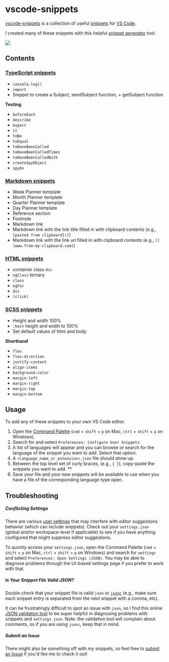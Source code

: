 # vscode-snippets

[vscode-snippets](https://github.com/charliejmoore/vscode-snippets) is a collection of useful [snippets](https://code.visualstudio.com/docs/editor/userdefinedsnippets) for [VS Code](https://code.visualstudio.com/).

I created many of these snippets with this helpful [snippet generator](https://snippet-generator.app/) tool.

![](https://github.com/charliejmoore/vscode-snippets/actions/workflows/json-linter.yml/badge.svg)

## Contents

### [TypeScript snippets](https://github.com/charliejmoore/vscode-snippets/blob/master/typescript.json)
  - `console.log()`
  - `import`
  - Snippet to create a Subject, sendSubject function, + getSubject function

**Testing**
- `beforeEach`
- `describe`
- `expect`
- `it`
- `toBe`
- `toEqual`
- `toHaveBeenCalled`
- `toHaveBeenCalledTimes`
- `toHaveBeenCalledWith`
- `createSpyObject`
- `spyOn`

### [Markdown snippets](https://github.com/charliejmoore/vscode-snippets/blob/master/markdown.json)

- Week Planner template
- Month Planner template
- Quarter Planner template
- Day Planner template
- Reference section
- Footnote
- Markdown link
- Markdown link with the link title filled in with clipboard contents (e.g., `[pasted from clipboard]()`)
- Markdown link with the link url filled in with clipboard contents (e.g., `[](www.from-my-clipboard.com)`)


### [HTML snippets](https://github.com/charliejmoore/vscode-snippets/blob/master/html.json)

- container class `div`
- `ngClass` ternary
- `class`
- `ngFor`
- `div`
- `(click)`

### [SCSS snippets](https://github.com/charliejmoore/vscode-snippets/blob/master/scss.json)
- Height and width 100%
- `:host` height and width to 100%
- Set default values of html and body

**Shorthand**

- `flex`
- `flex-direction`
- `justify-content`
- `align-items`
- `background-color`
- `margin-left`
- `margin-right`
- `margin-top`
- `margin-bottom`

## Usage

To add any of these snippets to your own VS Code editor:
  1. Open the [Command Palette](https://code.visualstudio.com/docs/getstarted/userinterface#_command-palette) (`cmd` + `shift` + `p` on Mac, `ctrl` + `shift` + `p` on Windows).
  2. Search for and select `Preferences: Configure User Snippets`.
  3. A list of languages will appear and you can browse or search for the language of the snippet you want to add. Select that option.
  4. A `<language_name_or_extension>.json` file should show up.
  5. Between the top level set of curly braces, (e.g., `{ }`), copy-paste the snippets you want to add. **
  6. Save your file and your new snippets will be available to use when you have a file of the corresponding language type open.

## Troubleshooting

##### Conflicting Settings

There are various [user settings](https://code.visualstudio.com/docs/getstarted/settings) that may interfere with editor suggestions behavior (which can include snippets). Check out your `settings.json` (global and/or workspace-level if applicable) to see if you have anything configured that might suppress editor suggestions.

To quickly access your `settings.json`, open the Command Palette (`cmd` + `shift` + `p` on Mac, `ctrl` + `shift` + `p` on Windows) and search for `settings` and select `Preferences: Open Settings (JSON)`. You may be able to diagnose problems through the UI-based settings page if you prefer to work with that.

##### Is Your Snippet File Valid JSON?

Double check that your snippet file is valid `json` or [`jsonc`](https://code.visualstudio.com/docs/languages/json#_json-with-comments) (e.g., make sure each snippet entry is separated from the next snippet with a comma, etc).

It can be frustratingly difficult to spot an issue with `json`, so I find this online [JSON validation tool](https://jsonlint.com/) to be super helpful in diagnosing problems with snippets and `settings.json`. Note: the validation tool will complain about comments, so if you are using `jsonc`, keep that in mind.

##### Submit an Issue

There might also be something off with my snippets, so feel free to [submit an Issue](https://github.com/charliejmoore/vscode-snippets/issues) if you'd like me to check it out!
